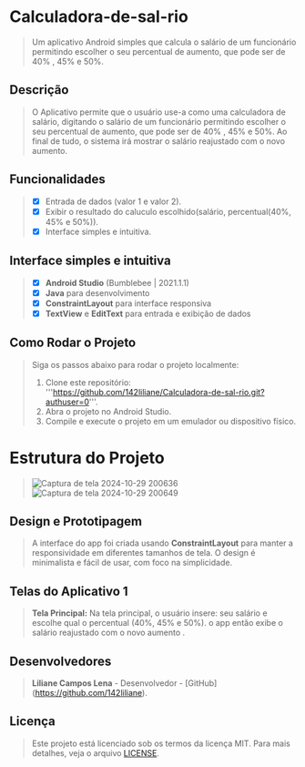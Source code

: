 # Calculadora-de-sal-rio
> Um aplicativo Android simples que calcula o salário de um funcionário permitindo escolher o seu percentual de aumento, que pode ser de 40% , 45% e 50%.

## Descrição
> O Aplicativo permite que o usuário use-a como uma calculadora de salário, digitando o salário de um funcionário permitindo escolher o seu percentual de aumento, que pode ser de 40% , 45% e 50%. Ao final de tudo, o sistema irá mostrar o salário reajustado com o novo aumento.
 
## Funcionalidades
> - [x] Entrada de dados (valor 1 e valor 2).
> - [x] Exibir o resultado do caluculo escolhido(salário, percentual(40%, 45% e 50%)).
> - [x] Interface simples e intuitiva.

## Interface simples e intuitiva
> - [x] **Android Studio** (Bumblebee | 2021.1.1)
> - [x] **Java** para desenvolvimento
> - [x] **ConstraintLayout** para interface responsiva
> - [x] **TextView** e **EditText** para entrada e exibição de dados

## Como Rodar o Projeto
> Siga os passos abaixo para rodar o projeto localmente:
> 1. Clone este repositório:
>'''https://github.com/142liliane/Calculadora-de-sal-rio.git?authuser=0'''.
> 2. Abra o projeto no Android Studio.
> 3. Compile e execute o projeto em um emulador ou dispositivo físico.

# Estrutura do Projeto
>![Captura de tela 2024-10-29 200636](https://github.com/user-attachments/assets/1a0eaeab-47e1-4165-9b40-ff3853af4b7e)
>![Captura de tela 2024-10-29 200649](https://github.com/user-attachments/assets/373f2086-1c76-4d3b-b657-691816acc82f)

##  Design e Prototipagem
> A interface do app foi criada usando **ConstraintLayout** para manter a responsividade em diferentes tamanhos de tela. 
> O design é minimalista e fácil de usar, com foco na simplicidade.

## Telas do Aplicativo 1
> **Tela Principal:**
> Na tela principal, o usuário insere: seu salário e escolhe qual o percentual (40%, 45% e 50%).
> o app então exibe o salário reajustado com o novo aumento .

## Desenvolvedores
> **Liliane Campos Lena**  - Desenvolvedor - [GitHub] (https://github.com/142liliane).

## Licença 
> Este projeto está licenciado sob os termos da licença MIT. Para mais detalhes, veja o arquivo [LICENSE](LICENSE).
